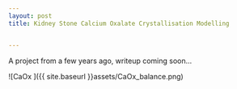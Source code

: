 ```yaml
---
layout: post
title: Kidney Stone Calcium Oxalate Crystallisation Modelling


---
```


<p> A project from a few years ago, writeup coming soon...</p>
![CaOx ]({{ site.baseurl }}assets/CaOx_balance.png)